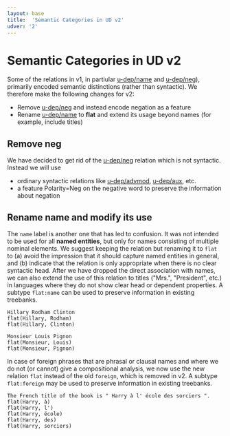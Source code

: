 ```yaml
---
layout: base
title:  'Semantic Categories in UD v2'
udver: '2'
---
```


# Semantic Categories in UD v2

Some of the relations in v1, in partiular [u-dep/name]() and [u-dep/neg]()), primarily encoded semantic distinctions (rather than syntactic). We therefore make the following changes for v2:

* Remove [u-dep/neg]() and instead encode negation as a feature
* Rename [u-dep/name]() to **flat** and extend its usage beyond names (for example, include titles)

## Remove neg

We have decided to get rid of the [u-dep/neg]() relation which is not syntactic. Instead we will use

* ordinary syntactic relations like [u-dep/advmod](), [u-dep/aux](), etc.
* a feature Polarity=Neg on the negative word to preserve the information about negation

## Rename name and modify its use

The `name` label is another one that has led to confusion. It was not intended to be used for all **named entities**, but only for names consisting of multiple nominal elements. We suggest keeping the relation but renaming it to `flat` to (a) avoid the impression that it should capture named entities in general, and (b) indicate that the relation is only appropriate when there is no clear syntactic head. After we have dropped the direct association with names, we can also extend the use of this relation to titles ("Mrs.", "President", etc.) in languages where they do not show clear head or dependent properties. A subtype `flat:name` can be used to preserve information in existing treebanks.

<!-- Finally, consistent with the proposed changes for other headless constructions, we propose that arrows should be drawn from righ to left (see [multiword expressions](mwe.html)).-->

~~~ sdparse
Hillary Rodham Clinton
flat(Hillary, Rodham)
flat(Hillary, Clinton)
~~~

~~~ sdparse
Monsieur Louis Pignon
flat(Monsieur, Louis)
flat(Monsieur, Pignon)
~~~

In case of foreign phrases that are phrasal or clausal names and where we do not (or cannot) give a compositional analysis, we now use the new relation `flat` instead of the old `foreign`, which is removed in v2. A subtype `flat:foreign` may be used to preserve information in existing treebanks.

~~~ sdparse
The French title of the book is " Harry à l' école des sorciers ".
flat(Harry, à)
flat(Harry, l')
flat(Harry, école)
flat(Harry, des)
flat(Harry, sorciers)
~~~


